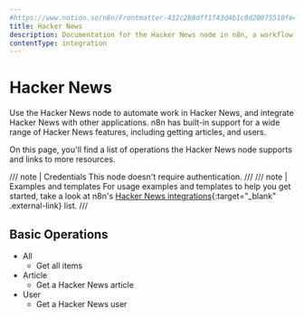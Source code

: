 ```yaml
---
#https://www.notion.so/n8n/Frontmatter-432c2b8dff1f43d4b1c8d20075510fe4
title: Hacker News
description: Documentation for the Hacker News node in n8n, a workflow automation platform. Includes details of operations and configuration, and links to examples and credentials information.
contentType: integration
---
```


# Hacker News

Use the Hacker News node to automate work in Hacker News, and integrate Hacker News with other applications. n8n has built-in support for a wide range of Hacker News features, including getting articles, and users. 

On this page, you'll find a list of operations the Hacker News node supports and links to more resources.

/// note | Credentials
This node doesn't require authentication. 
///
/// note | Examples and templates
For usage examples and templates to help you get started, take a look at n8n's [Hacker News integrations](https://n8n.io/integrations/hacker-news/){:target="_blank" .external-link} list.
///

## Basic Operations

* All
    * Get all items
* Article
    * Get a Hacker News article
* User
    * Get a Hacker News user

